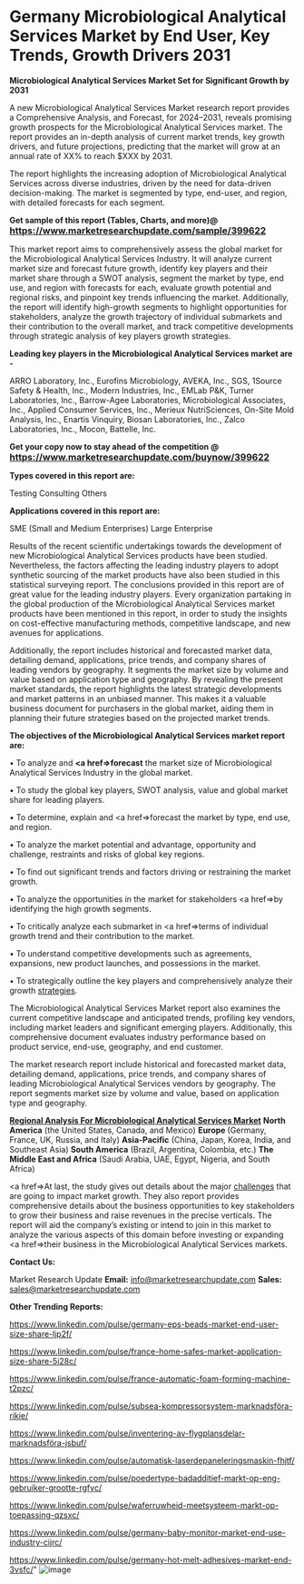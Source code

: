 # Germany Microbiological Analytical Services Market by End User, Key Trends, Growth Drivers 2031

<strong>Microbiological Analytical Services Market Set for Significant Growth by 2031</strong>

A new Microbiological Analytical Services Market research report provides a Comprehensive Analysis, and Forecast, for 2024–2031, reveals promising growth prospects for the Microbiological Analytical Services market. The report provides an in-depth analysis of current market trends, key growth drivers, and future projections, predicting that the market will grow at an annual rate of XX% to reach $XXX by 2031.

The report highlights the increasing adoption of Microbiological Analytical Services across diverse industries, driven by the need for data-driven decision-making. The market is segmented by type, end-user, and region, with detailed forecasts for each segment.

<strong>Get sample of this report (Tables, Charts, and more)@ <a href=https://www.marketresearchupdate.com/sample/399622><font size=3 color=#0000ff>https://www.marketresearchupdate.com/sample/399622</font></a></strong>

This market report aims to comprehensively assess the global market for the Microbiological Analytical Services Industry. It will analyze current market size and forecast future growth, identify key players and their market share through a SWOT analysis, segment the market by type, end use, and region with forecasts for each, evaluate growth potential and regional risks, and pinpoint key trends influencing the market. Additionally, the report will identify high-growth segments to highlight opportunities for stakeholders, analyze the growth trajectory of individual submarkets and their contribution to the overall market, and track competitive developments through strategic analysis of key players growth strategies.

<strong>Leading key players in the Microbiological Analytical Services market are -</strong>

ARRO Laboratory, Inc., Eurofins Microbiology, AVEKA, Inc., SGS, 1Source Safety & Health, Inc., Modern Industries, Inc., EMLab P&K, Turner Laboratories, Inc., Barrow-Agee Laboratories, Microbiological Associates, Inc., Applied Consumer Services, Inc., Merieux NutriSciences, On-Site Mold Analysis, Inc., Enartis Vinquiry, Biosan Laboratories, Inc., Zalco Laboratories, Inc., Mocon, Battelle, Inc.

<strong>Get your copy now to stay ahead of the competition @ <a href=https://www.marketresearchupdate.com/buynow/399622><font size=3 color=#0000ff>https://www.marketresearchupdate.com/buynow/399622</font></a></strong>

<strong>Types covered in this report are:</strong>

Testing
Consulting
Others

<strong>Applications covered in this report are:</strong>

SME (Small and Medium Enterprises)
Large Enterprise

Results of the recent scientific undertakings towards the development of new Microbiological Analytical Services products have been studied. Nevertheless, the factors affecting the leading industry players to adopt synthetic sourcing of the market products have also been studied in this statistical surveying report. The conclusions provided in this report are of great value for the leading industry players. Every organization partaking in the global production of the Microbiological Analytical Services market products have been mentioned in this report, in order to study the insights on cost-effective manufacturing methods, competitive landscape, and new avenues for applications.

Additionally, the report includes historical and forecasted market data, detailing demand, applications, price trends, and company shares of leading vendors by geography. It segments the market size by volume and value based on application type and geography. By revealing the present market standards, the report highlights the latest strategic developments and market patterns in an unbiased manner. This makes it a valuable business document for purchasers in the global market, aiding them in planning their future strategies based on the projected market trends.

<strong>The objectives of the Microbiological Analytical Services market report are:</strong>

• To analyze and <strong><a href=><strong>forecast</strong></a></strong> the market size of Microbiological Analytical Services Industry in the global market.

• To study the global key players, SWOT analysis, value and global market share for leading players.

• To determine, explain and <a href=>forecast</a> the market by type, end use, and region.

• To analyze the market potential and advantage, opportunity and challenge, restraints and risks of global key regions.

• To find out significant trends and factors driving or restraining the market growth.

• To analyze the opportunities in the market for stakeholders <a href=>by</a> identifying the high growth segments.

• To critically analyze each submarket in <a href=>terms</a> of individual growth trend and their contribution to the market.

• To understand competitive developments such as agreements, expansions, new product launches, and possessions in the market.

• To strategically outline the key players and comprehensively analyze their growth <a href=ASDF881288>strategies</a>.

The Microbiological Analytical Services Market report also examines the current competitive landscape and anticipated trends, profiling key vendors, including market leaders and significant emerging players. Additionally, this comprehensive document evaluates industry performance based on product service, end-use, geography, and end customer.

The market research report include historical and forecasted market data, detailing demand, applications, price trends, and company shares of leading Microbiological Analytical Services vendors by geography. The report segments market size by volume and value, based on application type and geography.

<strong><u><b>Regional Analysis For Microbiological Analytical Services Market</b></u></strong>
<strong><b>North America</b></strong> (the United States, Canada, and Mexico)
<strong><b>Europe </b></strong>(Germany, France, UK, Russia, and Italy)
<strong><b>Asia-Pacific</b></strong> (China, Japan, Korea, India, and Southeast Asia)
<strong><b>South America</b></strong> (Brazil, Argentina, Colombia, etc.)
<strong><b>The Middle East and Africa</b></strong> (Saudi Arabia, UAE, Egypt, Nigeria, and South Africa)

<a href=>At last,</a> the study gives out details about the major <a href=ASDF991299>challenges</a> that are going to impact market growth. They also report provides comprehensive details about the business opportunities to key stakeholders to grow their business and raise revenues in the precise verticals. The report will aid the company’s existing or intend to join in this market to analyze the various aspects of this domain before investing or expanding <a href=>their</a> business in the Microbiological Analytical Services markets.

<strong>Contact Us:</strong>

Market Research Update
<strong>Email:</strong> info@marketresearchupdate.com
<strong>Sales:</strong> sales@marketresearchupdate.com

<strong>Other Trending Reports:</strong>

<a href=https://www.linkedin.com/pulse/germany-eps-beads-market-end-user-size-share-ljp2f/>https://www.linkedin.com/pulse/germany-eps-beads-market-end-user-size-share-ljp2f/</a>

<a href=https://www.linkedin.com/pulse/france-home-safes-market-application-size-share-5i28c/>https://www.linkedin.com/pulse/france-home-safes-market-application-size-share-5i28c/</a>

<a href=https://www.linkedin.com/pulse/france-automatic-foam-forming-machine-t2pzc/>https://www.linkedin.com/pulse/france-automatic-foam-forming-machine-t2pzc/</a>

<a href=https://www.linkedin.com/pulse/subsea-kompressorsystem-marknadsföra-rikie/>https://www.linkedin.com/pulse/subsea-kompressorsystem-marknadsföra-rikie/</a>

<a href=https://www.linkedin.com/pulse/inventering-av-flygplansdelar-marknadsföra-jsbuf/>https://www.linkedin.com/pulse/inventering-av-flygplansdelar-marknadsföra-jsbuf/</a>

<a href=https://www.linkedin.com/pulse/automatisk-laserdepaneleringsmaskin-fhjtf/>https://www.linkedin.com/pulse/automatisk-laserdepaneleringsmaskin-fhjtf/</a>

<a href=https://www.linkedin.com/pulse/poedertype-badadditief-markt-op-eng-gebruiker-grootte-rgfyc/>https://www.linkedin.com/pulse/poedertype-badadditief-markt-op-eng-gebruiker-grootte-rgfyc/</a>

<a href=https://www.linkedin.com/pulse/waferruwheid-meetsysteem-markt-op-toepassing-qzsxc/>https://www.linkedin.com/pulse/waferruwheid-meetsysteem-markt-op-toepassing-qzsxc/</a>

<a href=https://www.linkedin.com/pulse/germany-baby-monitor-market-end-use-industry-cijrc/>https://www.linkedin.com/pulse/germany-baby-monitor-market-end-use-industry-cijrc/</a>

<a href=https://www.linkedin.com/pulse/germany-hot-melt-adhesives-market-end-3vsfc/>https://www.linkedin.com/pulse/germany-hot-melt-adhesives-market-end-3vsfc/</a>"
![image](https://github.com/user-attachments/assets/5a1046c5-ef86-4317-87ff-fa4456121110)
